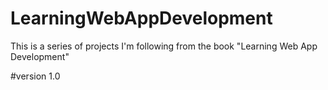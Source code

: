 # LearningWebAppDevelopment
This is a series of projects I'm following from the book "Learning Web App Development"  

#version 1.0 
